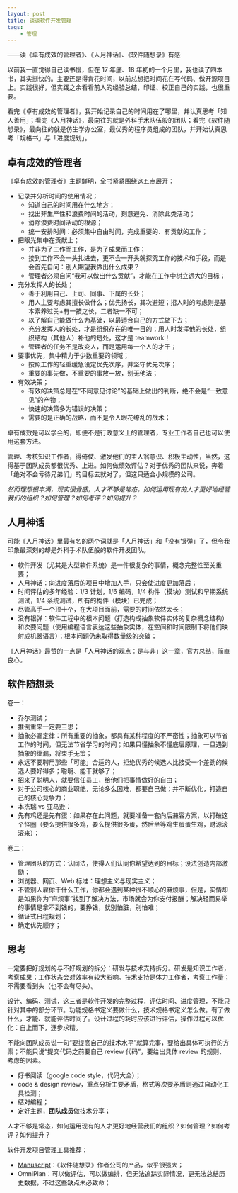 ```yaml
---
layout: post
title: 谈谈软件开发管理
tags:
    - 管理
---
```


——读《卓有成效的管理者》、《人月神话》、《软件随想录》有感

以前我一直觉得自己读书慢，但在 17 年底、18 年初的一个月里，我也读了四本书，其实挺快的。主要还是得肯花时间，以前总想把时间花在写代码、做开源项目上。实践很好，但实践之余看看前人的经验总结，印证、校正自己的实践，也很重要。

看完《卓有成效的管理者》，我开始记录自己的时间用在了哪里，并认真思考「知人善用」；看完《人月神话》，最向往的就是外科手术队伍般的团队；看完《软件随想录》，最向往的就是仿生学办公室，最优秀的程序员组成的团队，并开始认真思考「规格书」与「进度规划」。

## 卓有成效的管理者

《卓有成效的管理者》主题鲜明，全书紧紧围绕这五点展开：

+ 记录并分析时间的使用情况；
  - 知道自己的时间用在什么地方；
  - 找出非生产性和浪费时间的活动，刻意避免、消除此类活动；
  - 消除浪费时间活动的根源；
  - 统一安排时间：必须集中自由时间，完成重要的、有贡献的工作；
+ 把眼光集中在贡献上；
  - 并非为了工作而工作，是为了成果而工作；
  - 接到工作不会一头扎进去，更不会一开头就探究工作的技术和手段，而是会首先自问：别人期望我做出什么成果？
  - 管理者必须自问“我可以做出什么贡献”，才能在工作中树立远大的目标；
+ 充分发挥人的长处；
  - 善于利用自己、上司、同事、下属的长处；
  - 用人主要考虑其擅长做什么；优先扬长，其次避短；招人时的考虑则是基本素养过关+有一技之长，二者缺一不可；
  - 以了解自己能做什么为基础，以最适合自己的方式做下去；
  - 充分发挥人的长处，才是组织存在的唯一目的；用人时发挥他的长处，组织结构（其他人）补他的短处，这才是 teamwork！
  - 管理者的任务不是改变人，而是运用每一个人的才干；
+ 要事优先，集中精力于少数重要的领域；
  - 按照工作的轻重缓急设定优先次序，并坚守优先次序；
  - 重要的事先做，不重要的事放一放，别无他法；
+ 有效决策；
  - 有效的决策总是在“不同意见讨论”的基础上做出的判断，绝不会是“一致意见”的产物；
  - 快速的决策多为错误的决策；
  - 需要的是正确的战略，而不是令人眼花缭乱的战术；

卓有成效是可以学会的，即便不是行政意义上的管理者，专业工作者自己也可以使用这套方法。

管理、考核知识工作者，得倚仗、激发他们的主人翁意识、积极主动性，当然，这得基于团队成员都很优秀、上进。如何做绩效评估？对于优秀的团队来说，奔着「绝对不会亏待兄弟们」的目标去就对了，但这只适合小规模的公司。

_然而理想很丰满，现实很骨感，人才不够是常态，如何运用现有的人才更好地经营我们的组织？如何管理？如何考评？如何提升？_

## 人月神话

可能《人月神话》里最有名的两个词就是「人月神话」和「没有银弹」了，但令我印象最深刻的却是外科手术队伍般的软件开发团队。

+ 软件开发（尤其是大型软件系统）是一件很复杂的事情，概念完整性至关重要；
+ 人月神话：向进度落后的项目中增加人手，只会使进度更加落后；
+ 时间评估的多年经验：1/3 计划，1/6 编码，1/4 构件（模块）测试和早期系统测试，1/4 系统测试，所有的构件（模块）已完成；
+ 尽管高手一个顶十个，在大项目面前，需要的时间依然太长；
+ 没有银弹：软件工程中的根本问题（打造构成抽象软件实体的复杂概念结构）和次要问题（使用编程语言表达这些抽象实体，在空间和时间限制下将他们映射成机器语言）；根本问题仍未取得数量级的突破；

《人月神话》最赞的一点是「人月神话的观点：是与非」这一章，官方总结，简直良心。

## 软件随想录

卷一：

+ 乔尔测试；
+ 推倒重来一定要三思；
+ 抽象必漏定律：所有重要的抽象，都具有某种程度的不严密性；抽象可以节省工作的时间，但无法节省学习的时间；如果只懂抽象不懂底层原理，一旦遇到抽象的纰漏，将束手无策；
+ 永远不要聘用那些「可能」合适的人，拒绝优秀的候选人比接受一个差劲的候选人要好得多；聪明、能干就够了；
+ 招来了聪明人，就要信任员工，给他们把事情做好的自由；
+ 对于公司核心的商业职能，无论多么困难，都要自己做；并不断优化，打造自己的核心竞争力；
+ 本杰瑞 vs 亚马逊：
+ 先有鸡还是先有蛋：如果存在此问题，就要准备一套向后兼容方案，以打破这个怪圈（要么提供很多鸡，要么提供很多蛋，然后坐等鸡生蛋蛋生鸡，财源滚滚来）；

卷二：

+ 管理团队的方式：认同法，使得人们认同你希望达到的目标；设法创造内部激励；
+ 浏览器、网页、Web 标准：理想主义与现实主义；
+ 不管别人雇你干什么工作，你都会遇到某种很不顺心的麻烦事，但是，实情却是如果你为“麻烦事”找到了解决方法，市场就会为你支付报酬；解决轻而易举的事情是拿不到钱的，要挣钱，就别怕脏，别怕难；
+ 循证式日程规划；
+ 确定优先顺序；

## 思考

一定要把好规划的与不好规划的拆分：研发与技术支持拆分。研发是知识工作者，考察成果；工作状态会对效率有较大影响。技术支持是体力工作者，考察工作量；不需要看到头（也不会有尽头）。

设计、编码、测试，这三者是软件开发的完整过程，评估时间、进度管理，不能只针对其中的部分环节。功能规格书定义要做什么，技术规格书定义怎么做。有了做什么，才能、就能评估时间了。设计过程的耗时应该进行评估，操作过程可以优化：自上而下，逐步求精。

不能向团队成员说一句“要提高自己的技术水平”就算完事，要给出具体可执行的方案；不能只说“提交代码之前要自己 review 代码”，要给出具体 review 的规则、考虑的因素。

+ 好书阅读（google code style，代码大全）；
+ code & design review，重点分析主要矛盾，格式等次要矛盾则通过自动化工具检测；
+ 结对编程；
+ 定好主题，**团队成员**做技术分享；

人才不够是常态，如何运用现有的人才更好地经营我们的组织？如何管理？如何考评？如何提升？

软件开发项目管理工具推荐：

+ [Manuscript](https://www.manuscript.com)：《软件随想录》作者公司的产品，似乎很强大；
+ OmniPlan：可以做评估，可以做编排，但无法追踪实际情况，更无法总结历史数据，不过这些缺点未必致命；
